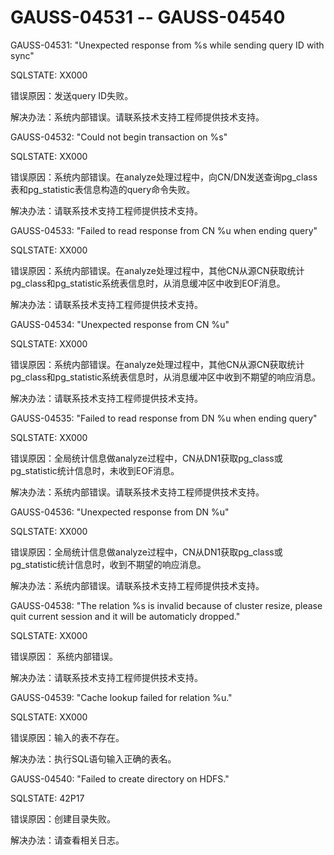 # GAUSS-04531 -- GAUSS-04540

GAUSS-04531: "Unexpected response from %s while sending query ID with sync"

SQLSTATE: XX000

错误原因：发送query ID失败。

解决办法：系统内部错误。请联系技术支持工程师提供技术支持。

GAUSS-04532: "Could not begin transaction on %s"

SQLSTATE: XX000

错误原因：系统内部错误。在analyze处理过程中，向CN/DN发送查询pg\_class表和pg\_statistic表信息构造的query命令失败。

解决办法：请联系技术支持工程师提供技术支持。

GAUSS-04533: "Failed to read response from CN %u when ending query"

SQLSTATE: XX000

错误原因：系统内部错误。在analyze处理过程中，其他CN从源CN获取统计pg\_class和pg\_statistic系统表信息时，从消息缓冲区中收到EOF消息。

解决办法：请联系技术支持工程师提供技术支持。

GAUSS-04534: "Unexpected response from CN %u"

SQLSTATE: XX000

错误原因：系统内部错误。在analyze处理过程中，其他CN从源CN获取统计pg\_class和pg\_statistic系统表信息时，从消息缓冲区中收到不期望的响应消息。

解决办法：请联系技术支持工程师提供技术支持。

GAUSS-04535: "Failed to read response from DN %u when ending query"

SQLSTATE: XX000

错误原因：全局统计信息做analyze过程中，CN从DN1获取pg\_class或pg\_statistic统计信息时，未收到EOF消息。

解决办法：系统内部错误。请联系技术支持工程师提供技术支持。

GAUSS-04536: "Unexpected response from DN %u"

SQLSTATE: XX000

错误原因：全局统计信息做analyze过程中，CN从DN1获取pg\_class或pg\_statistic统计信息时，收到不期望的响应消息。

解决办法：系统内部错误。请联系技术支持工程师提供技术支持。

GAUSS-04538: "The relation %s is invalid because of cluster resize, please quit current session and it will be automaticly dropped."

SQLSTATE: XX000

错误原因： 系统内部错误。

解决办法：请联系技术支持工程师提供技术支持。

GAUSS-04539: "Cache lookup failed for relation %u."

SQLSTATE: XX000

错误原因：输入的表不存在。

解决办法：执行SQL语句输入正确的表名。

GAUSS-04540: "Failed to create directory on HDFS."

SQLSTATE: 42P17

错误原因：创建目录失败。

解决办法：请查看相关日志。

